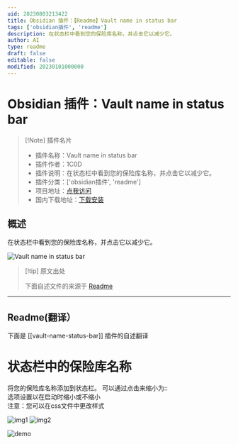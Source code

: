```yaml
---
uid: 20230803213422
title: Obsidian 插件：【Readme】Vault name in status bar
tags: ['obsidian插件', 'readme']
description: 在状态栏中看到您的保险库名称，并点击它以减少它。
author: AI
type: readme
draft: false
editable: false
modified: 20230101000000
---
```


# Obsidian 插件：Vault name in status bar

> [!Note] 插件名片
> - 插件名称：Vault name in status bar
> - 插件作者：1C0D
> - 插件说明：在状态栏中看到您的保险库名称，并点击它以减少它。
> - 插件分类：['obsidian插件', 'readme']
> - 项目地址：[点我访问](https://github.com/1C0D/Obsidian-Vault-Name-in-Status-Bar)
> - 国内下载地址：[下载安装](https://pkmer.cn/products/plugin/pluginMarket/?vault-name-status-bar)

## 概述

在状态栏中看到您的保险库名称，并点击它以减少它。

![Vault name in status bar](https://cdn.pkmer.cn/covers/vault-name-status-bar.jpeg!pkmer)

> [!tip] 原文出处
> 
>下面自述文件的来源于 [Readme](https://ghproxy.net/https://raw.githubusercontent.com/1C0D/Obsidian-Vault-Name-in-Status-Bar/master/README.md)
> 

---

## Readme(翻译）

下面是 [[vault-name-status-bar]] 插件的自述翻译



# 状态栏中的保险库名称

将您的保险库名称添加到状态栏。
可以通过点击来缩小为::  
选项设置以在启动时缩小或不缩小  
注意：您可以在css文件中更改样式

![img1](./enlarged.jpg)  ![img2](./reduced.jpg)  

![demo](NameVaultStatusBar.gif)



